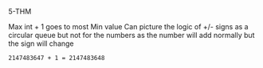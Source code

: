 5-THM

Max int + 1 goes to most Min value
Can picture the logic of +/- signs as a circular queue but not for the numbers as the number will add normally but the sign will change 
 
`2147483647 + 1 = 2147483648`

